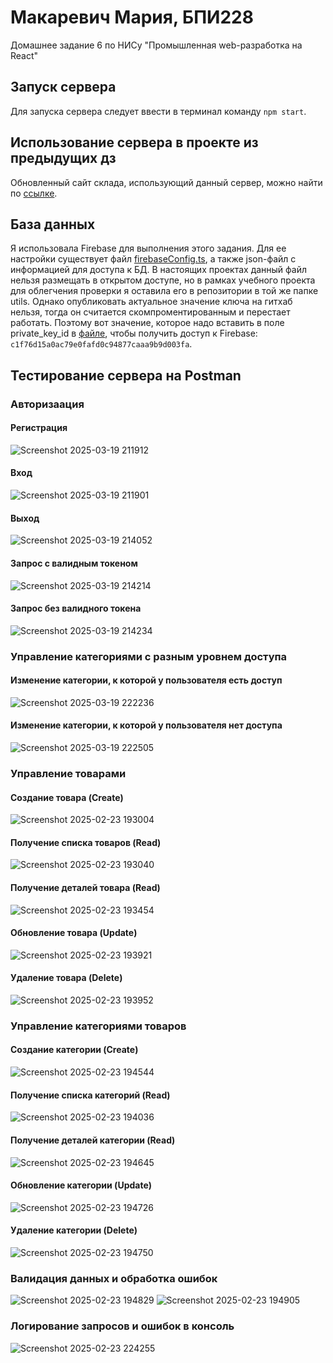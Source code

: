 # Макаревич Мария, БПИ228
 Домашнее задание 6 по НИСу "Промышленная web-разработка на React"
## Запуск сервера
Для запуска сервера следует ввести в терминал команду ```npm start```.
## Использование сервера в проекте из предыдущих дз
Обновленный сайт склада, использующий данный сервер, можно найти по [ссылке](https://github.com/makar-with-tea/warehouse-v3).
## База данных
Я использовала Firebase для выполнения этого задания. Для ее настройки существует файл [firebaseConfig.ts](src/utils/firebaseConfig.ts), а также json-файл с информацией для доступа к БД. В настоящих проектах данный файл нельзя размещать в открытом доступе, но в рамках учебного проекта для облегчения проверки я оставила его в репозитории в той же папке utils. Однако опубликовать актуальное значение ключа на гитхаб нельзя, тогда он считается скомпроментированным и перестает работать. Поэтому вот значение, которое надо вставить в поле private_key_id в [файле](src/utils/serviceAccountKey.json), чтобы получить доступ к Firebase: `c1f76d15a0ac79e0fafd0c94877caaa9b9d003fa`.
## Тестирование сервера на Postman
### Авторизаация
#### Регистрация
![Screenshot 2025-03-19 211912](https://github.com/user-attachments/assets/dc1a573f-1e5a-4739-9374-05ff59a36191)

#### Вход
![Screenshot 2025-03-19 211901](https://github.com/user-attachments/assets/cf83ab73-6e4d-47af-a2a8-a8fea761fb96)

#### Выход
![Screenshot 2025-03-19 214052](https://github.com/user-attachments/assets/d59fb4ed-1538-4d72-8e3b-024ec42cd874)

#### Запрос с валидным токеном
![Screenshot 2025-03-19 214214](https://github.com/user-attachments/assets/1327f62f-01d8-496e-b2f6-bd10df689f06)


#### Запрос без валидного токена
![Screenshot 2025-03-19 214234](https://github.com/user-attachments/assets/3f4e081f-6dbc-4a9b-a92f-73c8cac0728f)

### Управление категориями с разным уровнем доступа
#### Изменение категории, к которой у пользователя есть доступ
![Screenshot 2025-03-19 222236](https://github.com/user-attachments/assets/d1e7f355-b734-4de0-a719-1bf818e27302)

#### Изменение категории, к которой у пользователя нет доступа
![Screenshot 2025-03-19 222505](https://github.com/user-attachments/assets/84c3ee31-f25a-475c-9d91-ac1f46fc93f5)

### Управление товарами
#### Создание товара (Create)
![Screenshot 2025-02-23 193004](https://github.com/user-attachments/assets/d5907726-dc68-4e9d-8cdf-fcdf3eccbc61)
#### Получение списка товаров (Read)
![Screenshot 2025-02-23 193040](https://github.com/user-attachments/assets/332f57ad-c449-497e-a98e-2720c5667fce)

#### Получение деталей товара (Read)
![Screenshot 2025-02-23 193454](https://github.com/user-attachments/assets/1ee229bb-5dc4-44db-ae8c-36c1cb57fd23)

#### Обновление товара (Update)
![Screenshot 2025-02-23 193921](https://github.com/user-attachments/assets/de13a866-1d5e-4357-a12b-eaaf931d787a)

#### Удаление товара (Delete)
![Screenshot 2025-02-23 193952](https://github.com/user-attachments/assets/5a04782a-8560-4dfc-b775-2e77d03e40f1)

### Управление категориями товаров
#### Создание категории (Create)

![Screenshot 2025-02-23 194544](https://github.com/user-attachments/assets/46d2a47e-e20a-418b-b35d-ba57b2e7c549)
#### Получение списка категорий (Read)

![Screenshot 2025-02-23 194036](https://github.com/user-attachments/assets/b8d5f87a-e4c1-4dd9-a7e1-a909b8691680)
#### Получение деталей категории (Read)
![Screenshot 2025-02-23 194645](https://github.com/user-attachments/assets/33b2c345-7585-491c-9b49-db63f697b78c)

#### Обновление категории (Update)
![Screenshot 2025-02-23 194726](https://github.com/user-attachments/assets/8e76a14b-8ae2-4ee0-885d-91ab5ef5d4ea)

#### Удаление категории (Delete)
![Screenshot 2025-02-23 194750](https://github.com/user-attachments/assets/2cfd242a-cba6-4499-b58b-12fe241a6b88)

### Валидация данных и обработка ошибок
![Screenshot 2025-02-23 194829](https://github.com/user-attachments/assets/e89e2854-0447-48c2-9050-ae2a65b55183)
![Screenshot 2025-02-23 194905](https://github.com/user-attachments/assets/47e63af8-0652-428f-9c0a-c4b57ab3a3df)

### Логирование запросов и ошибок в консоль

![Screenshot 2025-02-23 224255](https://github.com/user-attachments/assets/dacbffad-6314-408a-a6b3-17a89f1b6f6b)
